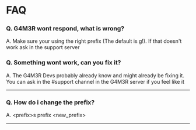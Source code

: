 # FAQ

### Q. G4M3R wont respond, what is wrong?

A. Make sure your using the right prefix \(The default is g!\). If that doesn't work ask in the support server

 

### Q. Something wont work, can you fix it?

A. The G4M3R Devs probably already know and might already be fixing it. You can ask in the \#support channel in the G4M3R server if you feel like it

---

### Q. How do i change the prefix?

A. &lt;prefix&gt;s prefix &lt;new\_prefix&gt;

---



